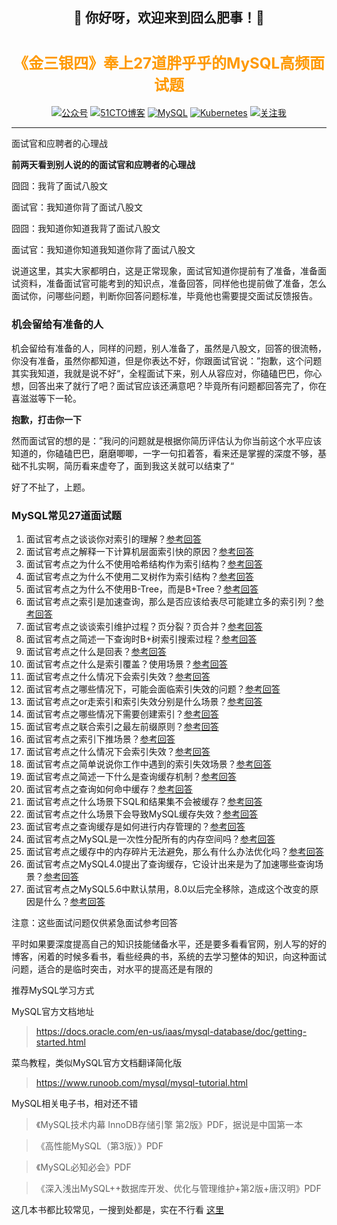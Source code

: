 <h2 align="center">👋 你好呀，欢迎来到囧么肥事！🤝</h2>
<h1 align="center"><font color=#ff9900 size=5>《金三银四》奉上27道胖乎乎的MySQL高频面试题</font></h1>
<p align="center">
<a href="https://mp.weixin.qq.com/mp/appmsgalbum?__biz=Mzg3NjU0NDE4NQ==&action=getalbum&album_id=2218140423993212933#wechat_redirect">
<img src="https://img.shields.io/badge/公众号-囧么肥事-green.svg" alt="公众号"></a>
<a href="https://blog.51cto.com/jiongmefeishi">
<img src="https://img.shields.io/badge/51CTO-囧么肥事-informational.svg" alt="51CTO博客"></a>
<a href="https://mp.weixin.qq.com/mp/appmsgalbum?__biz=Mzg3NjU0NDE4NQ==&action=getalbum&album_id=2289253233237737475#wechat_redirect">
<img src="https://img.shields.io/badge/MySQL 经典面试对白案例-囧么肥事-import.svg" alt="MySQL"></a>
<a href="https://mp.weixin.qq.com/mp/appmsgalbum?__biz=Mzg3NjU0NDE4NQ==&action=getalbum&album_id=2240277491397476361#wechat_redirect">
<img src="https://img.shields.io/badge/Kubernetes 经典面试对白案例-囧么肥事-lightgrey.svg" alt="Kubernetes"></a>
<a href="https://img-blog.csdnimg.cn/img_convert/38a29922b85b1fd78e27571f7d4763dc.png">
<img src="https://img.shields.io/badge/关注我-囧么肥事-orange.svg" alt="关注我"></a>

<p align="center">

-----



面试官和应聘者的心理战

**前两天看到别人说的的面试官和应聘者的心理战**

囧囧：我背了面试八股文

面试官：我知道你背了面试八股文

囧囧：我知道你知道我背了面试八股文

面试官：我知道你知道我知道你背了面试八股文



说道这里，其实大家都明白，这是正常现象，面试官知道你提前有了准备，准备面试资料，准备面试官可能考到的知识点，准备回答，同样他也提前做了准备，怎么面试你，问哪些问题，判断你回答问题标准，毕竟他也需要提交面试反馈报告。

### 机会留给有准备的人

机会留给有准备的人，同样的问题，别人准备了，虽然是八股文，回答的很流畅，你没有准备，虽然你都知道，但是你表达不好，你跟面试官说：”抱歉，这个问题其实我知道，我就是说不好“，全程面试下来，别人从容应对，你磕磕巴巴，你心想，回答出来了就行了吧？面试官应该还满意吧？毕竟所有问题都回答完了，你在喜滋滋等下一轮。

**抱歉，打击你一下**

然而面试官的想的是：”我问的问题就是根据你简历评估认为你当前这个水平应该知道的，你磕磕巴巴，磨磨唧唧，一字一句扣着答，看来还是掌握的深度不够，基础不扎实啊，简历看来虚夸了，面到我这关就可以结束了“

好了不扯了，上题。

### MySQL常见27道面试题

1. 面试官考点之谈谈你对索引的理解？[参考回答](https://mp.weixin.qq.com/s?__biz=Mzg3NjU0NDE4NQ==&mid=2247483708&idx=1&sn=2bba08c79535caad22571efa8f698aa6&chksm=cf31e8eaf84661fc013c8fffd5580f5793c157c5639afdf1a3daa2381be4f6a3347690c770b7#rd)
2. 面试官考点之解释一下计算机层面索引快的原因？[参考回答](https://mp.weixin.qq.com/s?__biz=Mzg3NjU0NDE4NQ==&mid=2247483708&idx=1&sn=2bba08c79535caad22571efa8f698aa6&chksm=cf31e8eaf84661fc013c8fffd5580f5793c157c5639afdf1a3daa2381be4f6a3347690c770b7#rd)
3. 面试官考点之为什么不使用哈希结构作为索引结构？[参考回答](https://mp.weixin.qq.com/s?__biz=Mzg3NjU0NDE4NQ==&mid=2247483708&idx=1&sn=2bba08c79535caad22571efa8f698aa6&chksm=cf31e8eaf84661fc013c8fffd5580f5793c157c5639afdf1a3daa2381be4f6a3347690c770b7#rd)
4. 面试官考点之为什么不使用二叉树作为索引结构？[参考回答](https://mp.weixin.qq.com/s?__biz=Mzg3NjU0NDE4NQ==&mid=2247483708&idx=1&sn=2bba08c79535caad22571efa8f698aa6&chksm=cf31e8eaf84661fc013c8fffd5580f5793c157c5639afdf1a3daa2381be4f6a3347690c770b7#rd)
5. 面试官考点之为什么不使用B-Tree，而是B+Tree？[参考回答](https://mp.weixin.qq.com/s?__biz=Mzg3NjU0NDE4NQ==&mid=2247483708&idx=1&sn=2bba08c79535caad22571efa8f698aa6&chksm=cf31e8eaf84661fc013c8fffd5580f5793c157c5639afdf1a3daa2381be4f6a3347690c770b7#rd)
6. 面试官考点之索引是加速查询，那么是否应该给表尽可能建立多的索引列？[参考回答](https://mp.weixin.qq.com/s?__biz=Mzg3NjU0NDE4NQ==&mid=2247483708&idx=1&sn=2bba08c79535caad22571efa8f698aa6&chksm=cf31e8eaf84661fc013c8fffd5580f5793c157c5639afdf1a3daa2381be4f6a3347690c770b7#rd)
7. 面试官考点之谈谈索引维护过程？页分裂？页合并？[参考回答](https://mp.weixin.qq.com/s?__biz=Mzg3NjU0NDE4NQ==&mid=2247483727&idx=1&sn=de099056011f1da943a0f42843e0c75b&chksm=cf31e899f846618f8d8135ace8b3ca3987a255295b603c463eecd5321806a51cc45e5815ece3#rd)
8. 面试官考点之简述一下查询时B+树索引搜索过程？[参考回答](https://mp.weixin.qq.com/s?__biz=Mzg3NjU0NDE4NQ==&mid=2247483727&idx=1&sn=de099056011f1da943a0f42843e0c75b&chksm=cf31e899f846618f8d8135ace8b3ca3987a255295b603c463eecd5321806a51cc45e5815ece3#rd)
9. 面试官考点之什么是回表？[参考回答](https://mp.weixin.qq.com/s?__biz=Mzg3NjU0NDE4NQ==&mid=2247483727&idx=1&sn=de099056011f1da943a0f42843e0c75b&chksm=cf31e899f846618f8d8135ace8b3ca3987a255295b603c463eecd5321806a51cc45e5815ece3#rd)
10. 面试官考点之什么是索引覆盖？使用场景？[参考回答](https://mp.weixin.qq.com/s?__biz=Mzg3NjU0NDE4NQ==&mid=2247483727&idx=1&sn=de099056011f1da943a0f42843e0c75b&chksm=cf31e899f846618f8d8135ace8b3ca3987a255295b603c463eecd5321806a51cc45e5815ece3#rd)
11. 面试官考点之什么情况下会索引失效？[参考回答](https://mp.weixin.qq.com/s?__biz=Mzg3NjU0NDE4NQ==&mid=2247483727&idx=1&sn=de099056011f1da943a0f42843e0c75b&chksm=cf31e899f846618f8d8135ace8b3ca3987a255295b603c463eecd5321806a51cc45e5815ece3#rd)
12. 面试官考点之哪些情况下，可能会面临索引失效的问题？[参考回答](https://mp.weixin.qq.com/s?__biz=Mzg3NjU0NDE4NQ==&mid=2247483727&idx=1&sn=de099056011f1da943a0f42843e0c75b&chksm=cf31e899f846618f8d8135ace8b3ca3987a255295b603c463eecd5321806a51cc45e5815ece3#rd)
13. 面试官考点之or走索引和索引失效分别是什么场景？[参考回答](https://mp.weixin.qq.com/s?__biz=Mzg3NjU0NDE4NQ==&mid=2247483727&idx=1&sn=de099056011f1da943a0f42843e0c75b&chksm=cf31e899f846618f8d8135ace8b3ca3987a255295b603c463eecd5321806a51cc45e5815ece3#rd)
14. 面试官考点之哪些情况下需要创建索引？[参考回答](https://mp.weixin.qq.com/s?__biz=Mzg3NjU0NDE4NQ==&mid=2247483727&idx=1&sn=de099056011f1da943a0f42843e0c75b&chksm=cf31e899f846618f8d8135ace8b3ca3987a255295b603c463eecd5321806a51cc45e5815ece3#rd)
15. 面试官考点之联合索引之最左前缀原则？[参考回答](https://mp.weixin.qq.com/s?__biz=Mzg3NjU0NDE4NQ==&mid=2247483727&idx=1&sn=de099056011f1da943a0f42843e0c75b&chksm=cf31e899f846618f8d8135ace8b3ca3987a255295b603c463eecd5321806a51cc45e5815ece3#rd)
16. 面试官考点之索引下推场景？[参考回答](https://mp.weixin.qq.com/s?__biz=Mzg3NjU0NDE4NQ==&mid=2247483727&idx=1&sn=de099056011f1da943a0f42843e0c75b&chksm=cf31e899f846618f8d8135ace8b3ca3987a255295b603c463eecd5321806a51cc45e5815ece3#rd)
17. 面试官考点之什么情况下会索引失效？[参考回答](https://mp.weixin.qq.com/s?__biz=Mzg3NjU0NDE4NQ==&mid=2247483801&idx=1&sn=14f7f9e7023abf045c3322a00815f79b&chksm=cf31e84ff8466159498f5db66ed3c028587caabdeabe57aaa5f4612c00ea236e6c6e5bf77a66#rd)
18. 面试官考点之简单说说你工作中遇到的索引失效场景？[参考回答](https://mp.weixin.qq.com/s?__biz=Mzg3NjU0NDE4NQ==&mid=2247483801&idx=1&sn=14f7f9e7023abf045c3322a00815f79b&chksm=cf31e84ff8466159498f5db66ed3c028587caabdeabe57aaa5f4612c00ea236e6c6e5bf77a66#rd)
19. 面试官考点之简述一下什么是查询缓存机制？[参考回答](https://mp.weixin.qq.com/s?__biz=Mzg3NjU0NDE4NQ==&mid=2247483836&idx=1&sn=24d090fc782b3855ab4c8c20d139892e&chksm=cf31e86af846617cbee4c7e2deb62fc18fe6e5099e2c20f7cd029a1dcbf9fb4646cfb02a4474#rd)
20. 面试官考点之查询如何命中缓存？[参考回答](https://mp.weixin.qq.com/s?__biz=Mzg3NjU0NDE4NQ==&mid=2247483836&idx=1&sn=24d090fc782b3855ab4c8c20d139892e&chksm=cf31e86af846617cbee4c7e2deb62fc18fe6e5099e2c20f7cd029a1dcbf9fb4646cfb02a4474#rd)
21. 面试官考点之什么场景下SQL和结果集不会被缓存？[参考回答](https://mp.weixin.qq.com/s?__biz=Mzg3NjU0NDE4NQ==&mid=2247483836&idx=1&sn=24d090fc782b3855ab4c8c20d139892e&chksm=cf31e86af846617cbee4c7e2deb62fc18fe6e5099e2c20f7cd029a1dcbf9fb4646cfb02a4474#rd)
22. 面试官考点之什么场景下会导致MySQL缓存失效？[参考回答](https://mp.weixin.qq.com/s?__biz=Mzg3NjU0NDE4NQ==&mid=2247483836&idx=1&sn=24d090fc782b3855ab4c8c20d139892e&chksm=cf31e86af846617cbee4c7e2deb62fc18fe6e5099e2c20f7cd029a1dcbf9fb4646cfb02a4474#rd)
23. 面试官考点之查询缓存是如何进行内存管理的？[参考回答](https://mp.weixin.qq.com/s?__biz=Mzg3NjU0NDE4NQ==&mid=2247483836&idx=1&sn=24d090fc782b3855ab4c8c20d139892e&chksm=cf31e86af846617cbee4c7e2deb62fc18fe6e5099e2c20f7cd029a1dcbf9fb4646cfb02a4474#rd)
24. 面试官考点之MySQL是一次性分配所有的内存空间吗？[参考回答](https://mp.weixin.qq.com/s?__biz=Mzg3NjU0NDE4NQ==&mid=2247483836&idx=1&sn=24d090fc782b3855ab4c8c20d139892e&chksm=cf31e86af846617cbee4c7e2deb62fc18fe6e5099e2c20f7cd029a1dcbf9fb4646cfb02a4474#rd)
25. 面试官考点之缓存中的内存碎片无法避免，那么有什么办法优化吗？[参考回答](https://mp.weixin.qq.com/s?__biz=Mzg3NjU0NDE4NQ==&mid=2247483836&idx=1&sn=24d090fc782b3855ab4c8c20d139892e&chksm=cf31e86af846617cbee4c7e2deb62fc18fe6e5099e2c20f7cd029a1dcbf9fb4646cfb02a4474#rd)
26. 面试官考点之MySQL4.0提出了查询缓存，它设计出来是为了加速哪些查询场景？[参考回答](https://mp.weixin.qq.com/s?__biz=Mzg3NjU0NDE4NQ==&mid=2247483836&idx=1&sn=24d090fc782b3855ab4c8c20d139892e&chksm=cf31e86af846617cbee4c7e2deb62fc18fe6e5099e2c20f7cd029a1dcbf9fb4646cfb02a4474#rd)
27. 面试官考点之MySQL5.6中默认禁用，8.0以后完全移除，造成这个改变的原因是什么？[参考回答](https://mp.weixin.qq.com/s?__biz=Mzg3NjU0NDE4NQ==&mid=2247483836&idx=1&sn=24d090fc782b3855ab4c8c20d139892e&chksm=cf31e86af846617cbee4c7e2deb62fc18fe6e5099e2c20f7cd029a1dcbf9fb4646cfb02a4474#rd)



注意：这些面试问题仅供紧急面试参考回答

平时如果要深度提高自己的知识技能储备水平，还是要多看看官网，别人写的好的博客，闲着的时候多看书，看些经典的书，系统的去学习整体的知识，向这种面试问题，适合的是临时突击，对水平的提高还是有限的



推荐MySQL学习方式

MySQL官方文档地址

> https://docs.oracle.com/en-us/iaas/mysql-database/doc/getting-started.html

菜鸟教程，类似MySQL官方文档翻译简化版

> https://www.runoob.com/mysql/mysql-tutorial.html

MySQL相关电子书，相对还不错

> 《MySQL技术内幕 InnoDB存储引擎 第2版》PDF，据说是中国第一本

> 《高性能MySQL（第3版）》PDF

> 《MySQL必知必会》PDF

> 《深入浅出MySQL++数据库开发、优化与管理维护+第2版+唐汉明》PDF

这几本书都比较常见，一搜到处都是，实在不行看 [这里](https://mp.weixin.qq.com/s?__biz=Mzg3NjU0NDE4NQ==&mid=2247484157&idx=1&sn=54c2651462dd4c3c38479f9a0f73acf9&chksm=cf31eb2bf846623d01bfc92b68af1ee0dde894ce6b914ee059ddb9ba451efe8daddc32d71a43#rd)
